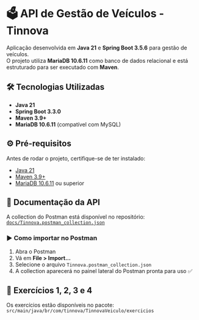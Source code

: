 # 🗳️ API de Gestão de Veículos - Tinnova

Aplicação desenvolvida em **Java 21** e **Spring Boot 3.5.6** para gestão de veículos.  
O projeto utiliza **MariaDB 10.6.11** como banco de dados relacional e está estruturado para ser executado com **Maven**.

## 🛠️ Tecnologias Utilizadas
- **Java 21**
- **Spring Boot 3.3.0**
- **Maven 3.9+**
- **MariaDB 10.6.11** (compatível com MySQL)

## ⚙️ Pré-requisitos
Antes de rodar o projeto, certifique-se de ter instalado:
- [Java 21](https://www.oracle.com/br/java/technologies/downloads/)
- [Maven 3.9+](https://maven.apache.org/)
- [MariaDB 10.6.11](https://mariadb.org/) ou superior

## 📖 Documentação da API

A collection do Postman está disponível no repositório:  
[`docs/Tinnova.postman_collection.json`](docs/Tinnova.postman_collection.json)

### ▶️ Como importar no Postman
1. Abra o Postman
2. Vá em **File > Import...**
3. Selecione o arquivo `Tinnova.postman_collection.json`
4. A collection aparecerá no painel lateral do Postman pronta para uso ✅

## 📖 Exercícios 1, 2, 3 e 4
Os exercícios estão disponíveis no pacote:
`src/main/java/br/com/tinnova/TinnovaVeiculo/exercicios`
